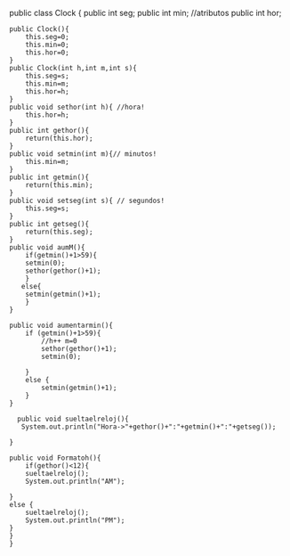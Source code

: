 public class Clock {
    public int seg;
    public int min; //atributos
    public int hor;
    
    public Clock(){ 
        this.seg=0;
        this.min=0;
        this.hor=0;
    }
    public Clock(int h,int m,int s){ 
        this.seg=s;
        this.min=m;
        this.hor=h;
    }
    public void sethor(int h){ //hora!
        this.hor=h;
    }
    public int gethor(){
        return(this.hor);
    }
    public void setmin(int m){// minutos!
        this.min=m;
    }
    public int getmin(){
        return(this.min);
    }
    public void setseg(int s){ // segundos!
        this.seg=s;
    }
    public int getseg(){
        return(this.seg);
    }
    public void aumM(){
        if(getmin()+1>59){
        setmin(0);
        sethor(gethor()+1);
        }
       else{
        setmin(getmin()+1);
        }
    }
    
    public void aumentarmin(){
        if (getmin()+1>59){
            //h++ m=0 
            sethor(gethor()+1);
            setmin(0);
    
        }
        else {
            setmin(getmin()+1);
        }
    }
   
      public void sueltaelreloj(){
       System.out.println("Hora->"+gethor()+":"+getmin()+":"+getseg()); 
    
    }
    
    public void Formatoh(){
        if(gethor()<12){
        sueltaelreloj();
        System.out.println("AM");
    
    }
    else {
        sueltaelreloj();
        System.out.println("PM");
    }
    }
    }
